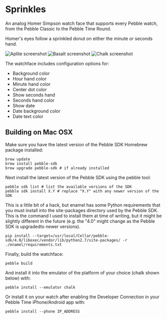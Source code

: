 # Sprinkles

An analog Homer Simpson watch face that supports every Pebble watch, from the Pebble Classic to the Pebble Time Round.


Homer's eyes follow a sprinkled donut on either the minute or seconds hand.

![Aplite screenshot](images/aplite.gif)
![Basalt screenshot](images/basalt.gif)
![Chalk screenshot](images/chalk.gif)

The watchface includes configuration options for:
* Background color
* Hour hand color
* Minute hand color
* Center dot color
* Show seconds hand
* Seconds hand color
* Show date
* Date background color
* Date text color

## Building on Mac OSX

Make sure you have the latest version of the Pebble SDK Homebrew package installed:

```
brew update
brew install pebble-sdk
brew upgrade pebble-sdk # if already installed
```

Next install the latest version of the Pebble SDK using the pebble tool:

```
pebble sdk list # list the available versions of the SDK
pebble sdk install X.Y # replace "X.Y" with any newer version of the SDK
```

This is a little bit of a hack, but enamel has some Python requirements that you must install into the site-packages directory used by the Pebble SDK. This is the command I used to install them at time of writing, but it might be slightly different in the future (e.g. the "4.0" might change as the Pebble SDK is upgradedto newer versions).

```
pip install --target=/usr/local/Cellar/pebble-sdk/4.0/libexec/vendor/lib/python2.7/site-packages/ -r ./enamel/requirements.txt
```

Finally, build the watchface:

```
pebble build
```

And install it into the emulator of the platform of your choice (chalk shown below) with:

```
pebble install --emulator chalk
```

Or install it on your watch after enabling the Developer Connection in your Pebble Time iPhone/Android app with:

```
pebble install --phone IP_ADDRESS
```
